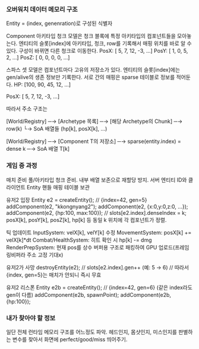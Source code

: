 ### 오버워치 데이터 메모리 구조


Entity = (index, genenration)로 구성된 식별자

Component
아키타입 청크 모델은 청크 블록에 특정 아키타입의 컴포넌트들을 모아놓는다. 엔티티의 슬롯[index]에 아키타입, 청크, row를 기록해서 매핑 위치를 바로 알 수 있다. 구성이 바뀌면 다른 청크로 이동한다.
PosX: [  5,  7, 12, -3, ...]
PosY: [  1,  0,  5,  2, ...]
PosZ: [  0,  0,  0,  0, ...]


스파스 셋 모델은 컴포넌트마다 고유의 저장소가 있다. 엔티티의 슬롯[index]에는 gen/alive의 생존 정보만 기록한다. 서로 간의 매핑은 sparse 테이블로 정보를 적어둔다.
HP:   [100, 90, 45, 12, ...]

PosX: [  5,  7, 12, -3, ...]

따라서 주소 구조는

[World/Registry] ─→ [Archetype 목록] ─→ [해당 Archetype의 Chunk] ─→ row(k)
                                                         └→ SoA 배열들 (hp[k], posX[k], …)

[World/Registry] ─→ [Component T의 저장소] ─→ sparse(entity.index) = dense k ─→ SoA 배열 T[k]


### 게임 중 과정

매치 준비
풀/아키타입 청크 준비. 내부 배열 보존으로 재할당 방지.
서버 엔티티 ID와 클라이언트 Entity 핸들 매핑 테이블 보관

유저2 입장
Entity e2 = createEntity();         // {index=42, gen=5}
addComponent<name>(e2, "kkongnyang2");
addComponent<Transform>(e2, {x:0,y:0,z:0, ...});
addComponent<Health>(e2, {hp:100, max:100});
// slots[e2.index].denseIndex = k; posX[k], posY[k], posZ[k], hp[k] 등 동일 k 위치에 각 컴포넌트가 정렬.


틱 업데이트
InputSystem: velX[k], velY[k] 수정
MovementSystem: posX[k] += velX[k]*dt
Combat/HealthSystem: 히트 확인 시 hp[k] -= dmg
RenderPrepSystem: 현재 pos를 상수 버퍼용 구조로 패킹하여 GPU 업로드(프레임 링비퍼라 주소 고정 기대x)

유저2가 사망
destroyEntity(e2);
// slots[e2.index].gen++  (예: 5 → 6)
// 따라서 {index, gen=5}는 매치가 안되니 즉시 무효

유저2 리스폰
Entity e2b = createEntity();    // {index=42, gen=6}  (같은 index라도 gen이 다름)
addComponent<Transform>(e2b, spawnPoint);
addComponent<Health>(e2b, {hp:100});


### 내가 찾아야 할 정보

일단 전체 런타임 메모리 구조를 어느정도 파악.
헤드인지, 몸샷인지, 미스인지를 판별하는 변수를 찾아서 화면에 perfect/good/miss 띄어주기.